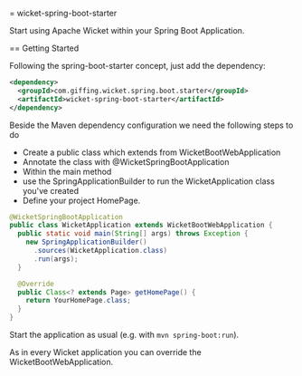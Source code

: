 = wicket-spring-boot-starter

Start using Apache Wicket within your Spring Boot Application.

== Getting Started

Following the spring-boot-starter concept, just add the dependency:

```xml
<dependency>
  <groupId>com.giffing.wicket.spring.boot.starter</groupId>
  <artifactId>wicket-spring-boot-starter</artifactId>
</dependency>
```

Beside the Maven dependency configuration we need the following steps to do

* Create a public class which extends from WicketBootWebApplication
* Annotate the class with @WicketSpringBootApplication
* Within the main method
* use the SpringApplicationBuilder to run the WicketApplication class you've created
* Define your project HomePage.


```java
@WicketSpringBootApplication
public class WicketApplication extends WicketBootWebApplication {
  public static void main(String[] args) throws Exception {
    new SpringApplicationBuilder()
      .sources(WicketApplication.class)
      .run(args);
  }

  @Override
  public Class<? extends Page> getHomePage() {
    return YourHomePage.class;
  }
}
```

Start the application as usual (e.g. with `mvn spring-boot:run`).

As in every Wicket application you can override the WicketBootWebApplication.
